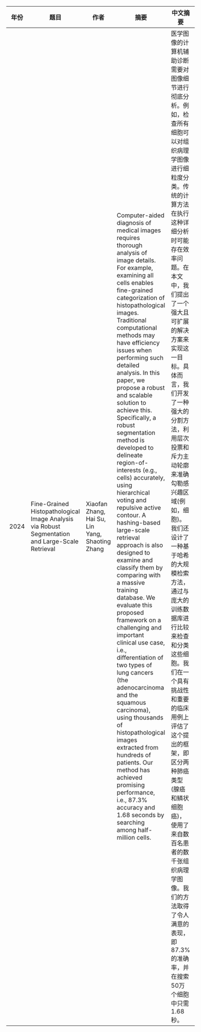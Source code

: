 | 年份   | 题目 | 作者 | 摘要 | 中文摘要 | link |
|------| --- | --- | --- | --- | --- |
| 2024 | Fine-Grained Histopathological Image Analysis via Robust Segmentation and Large-Scale Retrieval | Xiaofan Zhang, Hai Su, Lin Yang, Shaoting Zhang | Computer-aided diagnosis of medical images requires thorough analysis of image details. For example, examining all cells enables fine-grained categorization of histopathological images. Traditional computational methods may have efficiency issues when performing such detailed analysis. In this paper, we propose a robust and scalable solution to achieve this. Specifically, a robust segmentation method is developed to delineate region-of-interests (e.g., cells) accurately, using hierarchical voting and repulsive active contour. A hashing-based large-scale retrieval approach is also designed to examine and classify them by comparing with a massive training database. We evaluate this proposed framework on a challenging and important clinical use case, i.e., differentiation of two types of lung cancers (the adenocarcinoma and the squamous carcinoma), using thousands of histopathological images extracted from hundreds of patients. Our method has achieved promising performance, i.e., 87.3% accuracy and 1.68 seconds by searching among half-million cells. | 医学图像的计算机辅助诊断需要对图像细节进行彻底分析。例如，检查所有细胞可以对组织病理学图像进行细粒度分类。传统的计算方法在执行这种详细分析时可能存在效率问题。在本文中，我们提出了一个强大且可扩展的解决方案来实现这一目标。具体而言，我们开发了一种强大的分割方法，利用层次投票和斥力主动轮廓来准确勾勒感兴趣区域(例如，细胞)。我们还设计了一种基于哈希的大规模检索方法，通过与庞大的训练数据库进行比较来检查和分类这些细胞。我们在一个具有挑战性和重要的临床用例上评估了这个提出的框架，即区分两种肺癌类型(腺癌和鳞状细胞癌)，使用了来自数百名患者的数千张组织病理学图像。我们的方法取得了令人满意的表现，即87.3%的准确率，并在搜索50万个细胞中只需1.68秒。 | [link](https://openaccess.thecvf.com/content_cvpr_2015/papers/Zhang_Fine-Grained_Histopathological_Image_2015_CVPR_paper.pdf) |
